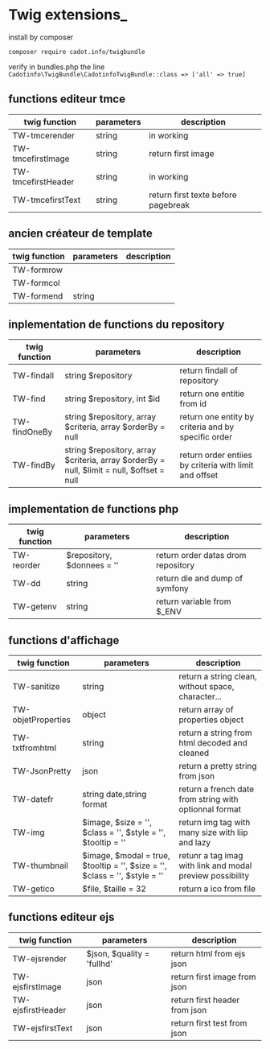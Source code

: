 # Twig extensions_

install by composer

`composer require cadot.info/twigbundle`

verify in bundles.php the line
`Cadotinfo\TwigBundle\CadotinfoTwigBundle::class => ['all' => true]`

## functions editeur tmce

| twig function      | parameters | description                         |
| ------------------ | ---------- | ----------------------------------- |
| TW-tmcerender      | string     | in working                          |
| TW-tmcefirstImage  | string     | return first image                  |
| TW-tmcefirstHeader | string     | in working                          |
| TW-tmcefirstText   | string     | return first texte before pagebreak |

## ancien créateur de template

| twig function | parameters | description |
| ------------- | ---------- | ----------- |
| TW-formrow    |            |             |
| TW-formcol    |            |             |
| TW-formend    | string     |             |

## inplementation de functions du repository

| twig function | parameters                                                                                | description                                            |
| ------------- | ----------------------------------------------------------------------------------------- | ------------------------------------------------------ |
| TW-findall    | string $repository                                                                        | return findall of repository                           |
| TW-find       | string $repository, int $id                                                               | return one entitie from id                             |
| TW-findOneBy  | string $repository, array $criteria, array $orderBy = null                                | return one entity by criteria and by specific order    |
| TW-findBy     | string $repository, array $criteria, array $orderBy = null, $limit = null, $offset = null | return order entiies by criteria with limit and offset |

## implementation de functions php

| twig function | parameters                 | description                        |
| ------------- | -------------------------- | ---------------------------------- |
| TW-reorder    | $repository, $donnees = '' | return order datas drom repository |
| TW-dd         | string                     | return die and dump of symfony     |
| TW-getenv     | string                     | return variable from $\_ENV        |

## functions d'affichage

| twig function      | parameters                                                                 | description                                               |
| ------------------ | -------------------------------------------------------------------------- | --------------------------------------------------------- |
| TW-sanitize        | string                                                                     | return a string clean, without space, character...        |
| TW-objetProperties | object                                                                     | return array of properties object                         |
| TW-txtfromhtml     | string                                                                     | return a string from html decoded and cleaned             |
| TW-JsonPretty      | json                                                                       | return a pretty string from json                          |
| TW-datefr          | string date,string format                                                  | return a french date from string with optionnal format    |
| TW-img             | $image, $size = '', $class = '', $style = '', $tooltip = ''                | return img tag with many size with liip and lazy          |
| TW-thumbnail       | $image, $modal = true, $tooltip = '', $size = '', $class = '', $style = '' | retunr a tag imag with link and modal preview possibility |
| TW-getico          | $file, $taille = 32                                                        | return a ico from file                                    |

## functions editeur ejs

| twig function     | parameters                 | description                   |
| ----------------- | -------------------------- | ----------------------------- |
| TW-ejsrender      | $json, $quality = 'fullhd' | return html from ejs json     |
| TW-ejsfirstImage  | json                       | return first image from json  |
| TW-ejsfirstHeader | json                       | return first header from json |
| TW-ejsfirstText   | json                       | return first test from json   |
